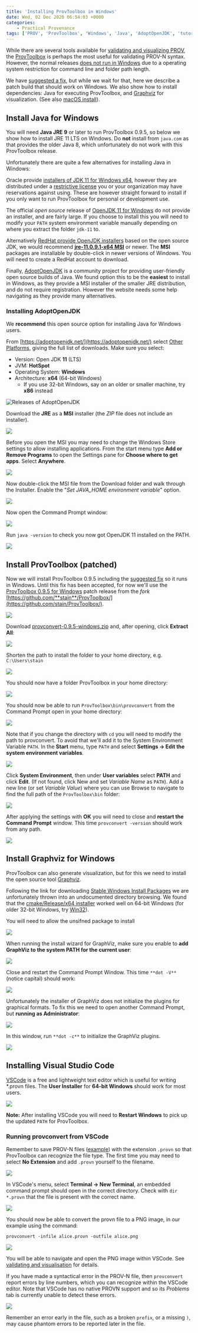 ```yaml
---
title: 'Installing ProvToolbox in Windows'
date: Wed, 02 Dec 2020 06:54:03 +0000
categories:
    - Practical Provenance
tags: ['PROV', 'ProvToolbox', 'Windows', 'Java', 'AdoptOpenJDK', 'tutorial']
---
```


While there are several tools available for [validating and visualizing PROV](../validating-and-visualising-prov/), the [ProvToolbox](http://lucmoreau.github.io/ProvToolbox/) is perhaps the most useful for validating PROV-N syntax. However, the normal releases [does not run in Windows](https://github.com/lucmoreau/ProvToolbox/issues/153) due to a operating system restriction for command line and folder path length.

We have [suggested a fix](https://github.com/lucmoreau/ProvToolbox/pull/166), but while we wait for that, here we describe a patch build that should work on Windows. We also show how to install dependencies: Java for executing ProvToolbox, and [Graphviz](https://graphviz.org/download/) for visualization. (See also [macOS install](../installing-provtoolbox-on-macos/)).

Install Java for Windows
------------------------

You will need **Java JRE 9** or later to run ProvToolbox 0.9.5, so below we show how to install JRE 11 LTS on Windows. Do **not** install from `java.com` as that provides the older Java 8, which unfortunately do not work with this ProvToolbox release.

Unfortunately there are quite a few alternatives for installing Java in Windows:

Oracle provide [installers of JDK 11 for Windows x64](https://www.oracle.com/java/technologies/javase-jdk11-downloads.html), however they are distributed under a [restrictive license](https://www.oracle.com/downloads/licenses/javase-license1.html) you or your organization may have reservations against using. These are however straight forward to install if you only want to run ProvToolbox for personal or development use.

The official _open source_ release of [OpenJDK 11 for Windows](http://jdk.java.net/java-se-ri/11) do not provide an installer, and are fairly large. If you choose to install this you will need to modify your `PATH` system environment variable manually depending on where you extract the folder `jdk-11` to.

Alternatively [RedHat provide OpenJDK installers](https://developers.redhat.com/products/openjdk/download) based on the open source JDK, we would recommend **[jre-11.0.9.1-x64 MSI](https://developers.redhat.com/download-manager/file/java-11-openjdk-11.0.8.10-2.windows.redhat.x86_64.msi)** or newer. The **MSI** packages are installable by double-click in newer versions of Windows. You will need to create a RedHat account to download.

Finally, [AdoptOpenJDK](https://adoptopenjdk.net/) is a community project for providing user-friendly open source builds of Java. We found option this to be the **easiest** to install in Windows, as they provide a MSI installer of the smaller JRE distribution, and do not require registration. However the website needs some help navigating as they provide many alternatives.

### Installing AdoptOpenJDK

We **recommend** this open source option for installing Java for Windows users.

From [https://adoptopenjdk.net/](https://adoptopenjdk.net/) select [Other Platforms](https://adoptopenjdk.net/releases.html), giving the full list of downloads. Make sure you select:

*   Version: Open JDK **11** (LTS)
*   JVM: **HotSpot**
*   Operating System: **Windows**
*   Architecture: **x64** (64-bit Windows)
    *   If you use 32-bit Windows, say on an older or smaller machine, try **x86** instead

![Releases of AdoptOpenJDK](adoptopenjdk-releases.png)

Download the **JRE** as a **MSI** installer (the _ZIP_ file does not include an installer).

![](image-1.png)

Before you open the MSI you may need to change the Windows Store settings to allow installing applications. From the start menu type **Add or Remove Programs** to open the Settings pane for **Choose where to get apps**. Select **Anywhere**.

![](image-2.png)

Now double-click the MSI file from the Download folder and walk through the Installer. Enable the "_Set JAVA\_HOME environment variable_" option.

![](image-3.png)

Now open the Command Prompt window:

![](image-4.png)

Run `java -version` to check you now got OpenJDK 11 installed on the PATH.

![](image-5.png)

Install ProvToolbox (patched)
-----------------------------

Now we will install ProvToolbox 0.9.5 including the [suggested fix](https://github.com/lucmoreau/ProvToolbox/pull/166) so it runs in Windows. Until this fix has been accepted, for now we'll use the [ProvToolbox 0.9.5 for Windows](https://github.com/stain/ProvToolbox/releases/tag/ProvToolbox-0.9.5.windows) patch release from the _fork_ [https://github.com/**stain**/ProvToolbox/](https://github.com/stain/ProvToolbox/).

![](image-6.png)

Download [provconvert-0.9.5-windows.zip](https://github.com/stain/ProvToolbox/releases/download/ProvToolbox-0.9.5.windows/provconvert-0.9.5-windows.zip) and, after opening, click **Extract All**:

![](image-7.png)

Shorten the path to install the folder to your home directory, e.g. `C:\Users\stain`

![](image-8.png)

You should now have a folder ProvToolbox in your home directory:

![](image-9.png)

You should now be able to run `ProvToolbox\bin\provconvert` from the Command Prompt open in your home directory:

![](image-10.png)

Note that if you change the directory with `cd` you will need to modify the path to provconvert. To avoid that we'll add it to the System Environment Variable `PATH`. In the **Start** menu, type `PATH` and select **Settings -> Edit the system environment variables**.

![](image-11.png)

Click **System Environment**, then under **User variables** select **PATH** and click **Edit**. (If not found, click New and set _Variable Name_ as `PATH`). Add a new line (or set _Variable Value_) where you can use Browse to navigate to find the full path of the `ProvToolbox\bin` folder:

![](image-12.png)

After applying the settings with **OK** you will need to close and **restart the Command Prompt** window. This time `provconvert -version` should work from any path.

![](image-13.png)

Install Graphviz for Windows
----------------------------

ProvToolbox can also generate visualization, but for this we need to install the open source tool [Graphviz](https://graphviz.org/).

Following the link for downloading [Stable Windows Install Packages](https://www2.graphviz.org/Packages/stable/windows/) we are unfortunately thrown into an undocumented directory browsing. We found that the [cmake/Release/x64 installer](https://www2.graphviz.org/Packages/stable/windows/10/cmake/Release/x64/) worked well on 64-bit Windows (for older 32-bit Windows, try [Win32](https://www2.graphviz.org/Packages/stable/windows/10/cmake/Release/Win32/)).

You will need to allow the unsifned package to install

![](image-14.png)

When running the install wizard for GraphViz, make sure you enable to **add GraphViz to the system PATH for the current user**:

![](image-15.png)

Close and restart the Command Prompt Window. This time `**dot -V**` (notice capital) should work:

![](image-16.png)

Unfortunately the installer of GraphViz does not initialize the plugins for graphical formats. To fix this we need to open another Command Prompt, but **running as Administrator**:

![](image-21.png)

In this window, run `**dot -c**` to initialize the GraphViz plugins.

![](image-22.png)

Installing Visual Studio Code
-----------------------------

[VSCode](https://code.visualstudio.com/) is a free and lightweight text editor which is useful for writing \*.provn files. The **User Installer** for **64-bit Windows** should work for most users.

![](image-17.png)

**Note:** After installing VSCode you will need to **Restart Windows** to pick up the updated `PATH` for ProvToolbox.

### Running provconvert from VSCode

Remember to save PROV-N files ([example](example.provn)) with the extension `.provn` so that ProvToolbox can recognize the file type. The first time you may need to select **No Extension** and add `.provn` yourself to the filename.

![](image-19.png)

In VSCode's menu, select **Terminal -> New Terminal**, an embedded command prompt should open in the correct directory. Check with `dir *.provn` that the file is present with the correct name.

![](image-20.png)

You should now be able to convert the provn file to a PNG image, in our example using the command:

```
provconvert -infile alice.provn -outfile alice.png
```

![](image-23.png)

You will be able to navigate and open the PNG image within VSCode. See [validating and visualisation](../validating-and-visualising-prov/) for details.

If you have made a syntactical error in the PROV-N file, then `provconvert` report errors by line numbers, which you can recognize within the VSCode editor. Note that VSCode has no native PROVN support and so its _Problems_ tab is currently unable to detect these errors.

![](image-24.png)

Remember an error early in the file, such as a broken `prefix`, or a missing `)`, may cause phantom errors to be reported later in the file.